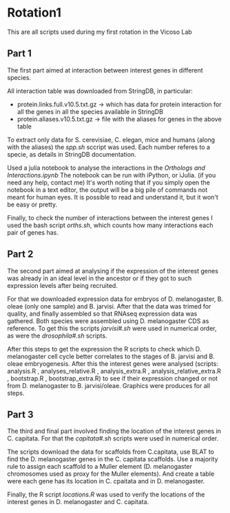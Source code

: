 # Rotation1

This are all scripts used during my first rotation in the Vicoso Lab

## Part 1
The first part aimed at interaction between interest genes in different species.

All interaction table was downloaded from StringDB, in particular:
 - protein.links.full.v10.5.txt.gz -> which has data for protein interaction for all the genes in all the species 
        available in StringDB
 - protein.aliases.v10.5.txt.gz -> file with the aliases for genes in the above table

To extract only data for S. cerevisiae, C. elegan, mice and humans (along with the aliases) the *spp.sh* sccript was used.
Each number referes to a specie, as details in StringDB documentation.

Used a julia notebook to analyse the interactions in the *Orthologs and Interactions.ipynb*
The notebook can be run with iPython, or iJulia. (if you need any help, contact me)
It's worth noting that if you simply open the notebook in a text editor, the output will be a big pile of
    commands not meant for human eyes. It is possible to read and understand it, but it won't be easy or pretty.

Finally, to check the number of interactions between the interest genes I used the bash script *orths.sh*, which counts
    how many interactions each pair of genes has.

## Part 2
The second part aimed at analysing if the expression of the interest genes was already in an ideal level in the ancestor or 
    if they got to such expression levels after being recruited.

For that we downloaded expression data for embryos of D. melanogaster, B. oleae (only one sample) and B. jarvisi.
After that the data was trimed for quality, and finally assembled so that RNAseq expression data was gathered. Both species
    were assembled using D. melanogaster CDS as reference. To get this the scripts *jarvisi#.sh* were used in numerical order,
    as were the *drosophila#.sh* scripts.

After this steps to get the expression the R scripts to check which D. melanogaster cell cycle better correlates to the stages
    of B. jarvisi and B. oleae embryogenesis. After this the interest genes were analysed (scripts: analysis.R , analyses_relative.R , analysis_extra.R , analysis_relative_extra.R , bootstrap.R , bootstrap_extra.R) to see if their expression changed or not from D. melanogaster to B. jarvisi/oleae. Graphics were produces for all steps.


## Part 3
The third and final part involved finding the location of the interest genes in C. capitata.
For that the *capitata#.sh* scripts were used in numerical order.

The scripts download the data for scaffolds from C.capitata, use BLAT to find the D. melanogaster genes in the 
    C. capitata scaffolds. Use a majority rule to assign each scaffold to a Muller element (D. melanogaster chromosomes 
    used as proxy for the Muller elements). And create a table were each gene has its location in C. cpaitata and in 
    D. melanogaster.

Finally, the R script *locations.R* was used to verify the locations of the interest genes in D. melanogaster and
    C. capitata.
